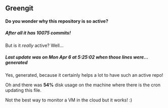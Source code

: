 ## Greengit

#### Do you wonder why this repository is so active?

##### After all it has 10075 commits!

But is it *really* active? Well...

##### Last update was on Mon Apr 6 at 5:25:02 when those lines were... generated

Yes, generated, because it certainly helps a lot to have such an active repo!

Oh and there was **54%** disk usage on the machine
where there is the cron updating this file.

Not the best way to monitor a VM in the cloud but it works! :)
